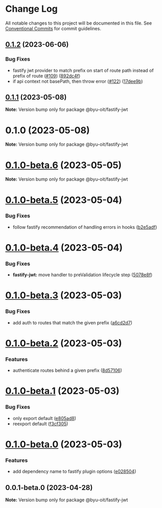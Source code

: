 # Change Log

All notable changes to this project will be documented in this file.
See [Conventional Commits](https://conventionalcommits.org) for commit guidelines.

## [0.1.2](https://github.com/byu-oit/byu-jwt-nodejs/compare/@byu-oit/fastify-jwt@0.1.1...@byu-oit/fastify-jwt@0.1.2) (2023-06-06)


### Bug Fixes

* fastify jwt provider to match prefix on start of route path instead of prefix of route ([#109](https://github.com/byu-oit/byu-jwt-nodejs/issues/109)) ([892dc4f](https://github.com/byu-oit/byu-jwt-nodejs/commit/892dc4f2d7deb065872d7e4c1e0c83f87295fe4a))
* if api context not basePath, then throw error ([#122](https://github.com/byu-oit/byu-jwt-nodejs/issues/122)) ([17dee9b](https://github.com/byu-oit/byu-jwt-nodejs/commit/17dee9bcae60437d55ae14ffc147f253e48a8a87))





## [0.1.1](https://github.com/byu-oit/byu-jwt-nodejs/compare/@byu-oit/fastify-jwt@0.1.0...@byu-oit/fastify-jwt@0.1.1) (2023-05-08)

**Note:** Version bump only for package @byu-oit/fastify-jwt





# 0.1.0 (2023-05-08)

**Note:** Version bump only for package @byu-oit/fastify-jwt





# [0.1.0-beta.6](https://github.com/byu-oit/byu-jwt-nodejs/compare/@byu-oit/fastify-jwt@0.1.0-beta.5...@byu-oit/fastify-jwt@0.1.0-beta.6) (2023-05-05)

**Note:** Version bump only for package @byu-oit/fastify-jwt





# [0.1.0-beta.5](https://github.com/byu-oit/byu-jwt-nodejs/compare/@byu-oit/fastify-jwt@0.1.0-beta.4...@byu-oit/fastify-jwt@0.1.0-beta.5) (2023-05-04)


### Bug Fixes

* follow fastify recommendation of handling errors in hooks ([b2e5adf](https://github.com/byu-oit/byu-jwt-nodejs/commit/b2e5adf78354f43b8008f30531c4590df6804453))





# [0.1.0-beta.4](https://github.com/byu-oit/byu-jwt-nodejs/compare/@byu-oit/fastify-jwt@0.1.0-beta.3...@byu-oit/fastify-jwt@0.1.0-beta.4) (2023-05-04)


### Bug Fixes

* **fastify-jwt:** move handler to preValidation lifecycle step ([5078e8f](https://github.com/byu-oit/byu-jwt-nodejs/commit/5078e8f5a7852a176fc8e6b6d9bcfb223daff036))





# [0.1.0-beta.3](https://github.com/byu-oit/byu-jwt-nodejs/compare/@byu-oit/fastify-jwt@0.1.0-beta.2...@byu-oit/fastify-jwt@0.1.0-beta.3) (2023-05-03)


### Bug Fixes

* add auth to routes that match the given prefix ([a6cd2d7](https://github.com/byu-oit/byu-jwt-nodejs/commit/a6cd2d7a37672b276171a037a2780d7821d9ee2c))





# [0.1.0-beta.2](https://github.com/byu-oit/byu-jwt-nodejs/compare/@byu-oit/fastify-jwt@0.1.0-beta.1...@byu-oit/fastify-jwt@0.1.0-beta.2) (2023-05-03)


### Features

* authenticate routes behind a given prefix ([8d57106](https://github.com/byu-oit/byu-jwt-nodejs/commit/8d57106518e55f66ae14f876a8f62dbfde31fc57))





# [0.1.0-beta.1](https://github.com/byu-oit/byu-jwt-nodejs/compare/@byu-oit/fastify-jwt@0.1.0-beta.0...@byu-oit/fastify-jwt@0.1.0-beta.1) (2023-05-03)


### Bug Fixes

* only export default ([e805ad8](https://github.com/byu-oit/byu-jwt-nodejs/commit/e805ad82e5e3489193b99da8fa51691947778f21))
* reexport default ([f3cf305](https://github.com/byu-oit/byu-jwt-nodejs/commit/f3cf3050f7d54e36b306c5be6ef3d3ccd3870ec3))





# [0.1.0-beta.0](https://github.com/byu-oit/byu-jwt-nodejs/compare/@byu-oit/fastify-jwt@0.0.1-beta.0...@byu-oit/fastify-jwt@0.1.0-beta.0) (2023-05-03)


### Features

* add dependency name to fastify plugin options ([e028504](https://github.com/byu-oit/byu-jwt-nodejs/commit/e0285041b3d9d66a8a2059202118d379cc9536b0))





## 0.0.1-beta.0 (2023-04-28)

**Note:** Version bump only for package @byu-oit/fastify-jwt
